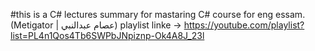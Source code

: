 #this is a C# lectures summary for mastaring C# course for eng essam. (Metigator | عصام عبدالنبي)
playlist linke → https://youtube.com/playlist?list=PL4n1Qos4Tb6SWPbJNpiznp-Ok4A8J_23l
